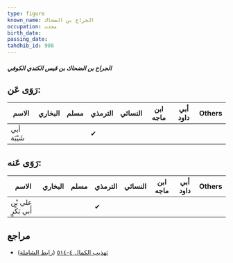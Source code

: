 ```yaml
---
type: figure
known_name: الجراح بن الضحاك
occupation: محدث
birth_date:
passing_date:
tahdhib_id: 908
---
```

##### الجراح بن الضحاك بن قيس الكندي الكوفي

## رَوَى عَن:
| الاسم       | البخاري | مسلم | الترمذي | النسائي | ابن ماجه | أبي داود | Others |
| ----------- | ------- | ---- | ------- | ------- | -------- | -------- | ------ |
| أبي شَيْبَة |         |      | ✔       |         |          |          |        |
## رَوَى عَنه:
| الاسم               | البخاري | مسلم | الترمذي | النسائي | ابن ماجه | أبي داود | Others |
| ------------------- | ------- | ---- | ------- | ------- | -------- | -------- | ------ |
| علي بْن أَبي بَكْرٍ |         |      | ✔       |         |          |          |        |
## مراجع
- [تهذيب الكمال ٤-٥١٤](obsidian://open?vault=Tahdhib-al-Kamal&file=Figures/٩٠٨-الجراح%20بن%20الضحاك%20بن%20قيس%20الكندي%20الكوفي) ([رابط الشاملة](https://shamela.ws/book/3722/2028))